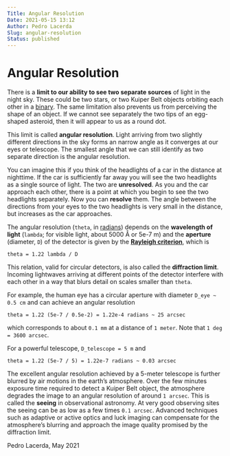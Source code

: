 ```yaml
---
Title: Angular Resolution
Date: 2021-05-15 13:12
Author: Pedro Lacerda
Slug: angular-resolution
Status: published
---
```


# Angular Resolution

There is a **limit to our ability to see two separate sources** of light in the night sky. These could be two stars, or two Kuiper Belt objects orbiting each other in a [binary](binaries). The same limitation also prevents us from perceiving the shape of an object. If we cannot see separately the two tips of an egg-shaped asteroid, then it will appear to us as a round dot.





This limit is called **angular resolution**. Light arriving from two slightly different directions in the sky forms an narrow angle as it converges at our eyes or telescope. The smallest angle that we can still identify as two separate direction is the angular resolution.





You can imagine this if you think of the headlights of a car in the distance at nighttime. If the car is sufficiently far away you will see the two headlights as a single source of light. The two are **unresolved**. As you and the car approach each other, there is a point at which you begin to see the two headlights separately. Now you can **resolve** them. The angle between the directions from your eyes to the two headlights is very small in the distance, but increases as the car approaches.





The angular resolution (`theta`, in [radians](https://en.wikipedia.org/wiki/Radian)) depends on the **wavelength of light** (`lambda`; for visible light, about 5000 Å or 5e-7 m) and the **aperture** (diameter, `D`) of the detector is given by the **[Rayleigh criterion](https://en.wikipedia.org/wiki/Angular_resolution#The_Rayleigh_criterion)**, which is

`theta = 1.22 lambda / D`

<!-- <img align="center" src="figs/2023/08/theta=1.22_,_fra.png" /> -->
<!-- \theta=1.22\,\frac{\lambda}{D} -->

This relation, valid for circular detectors, is also called the **diffraction limit**. Incoming lightwaves arriving at different points of the detector interfere with each other in a way that blurs detail on scales smaller than `theta`.

For example, the human eye has a circular aperture with diameter `D_eye ~ 0.5 cm` and can achieve an angular resolution

`theta = 1.22 (5e-7 / 0.5e-2) = 1.22e-4 radians ~ 25 arcsec`

<!-- <img align="center" src="figs/2023/08/theta=1.22_times.png" />, -->

<!-- \theta=1.22\times \frac{5\times 10^{-7}}{0.5\times 10^{-2}}=1.22\times 10^{-4}\,\text{radians}\approx 25'' -->

which corresponds to about `0.1 mm` at a distance of `1 meter`. Note that `1 deg = 3600 arcsec`.

For a powerful telescope, `D_telescope = 5 m` and

`theta = 1.22 (5e-7 / 5) = 1.22e-7 radians ~ 0.03 arcsec`

<!-- \$latex \\theta=1.22\\times \\frac{5\\times 10\^{-7}}{5}=1.22\\times 10\^{-7}\\,\\text{radians}\\approx 0.03''&s=2\$ -->


The excellent angular resolution achieved by a 5-meter telescope is further blurred by air motions in the earth’s atmosphere. Over the few minutes exposure time required to detect a Kuiper Belt object, the atmosphere degrades the image to an angular resolution of around `1 arcsec`. This is called the **seeing** in observational astronomy. At very good observing sites the seeing can be as low as a few times `0.1 arcsec`. Advanced techniques such as adaptive or active optics and luck imaging can compensate for the atmosphere’s blurring and approach the image quality promised by the diffraction limit.


Pedro Lacerda, May 2021



